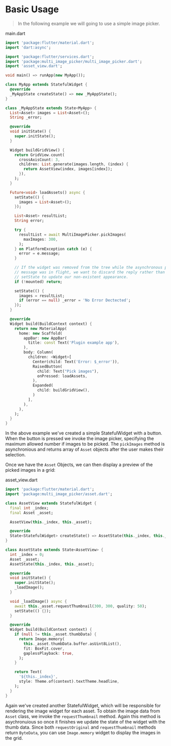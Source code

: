 # Basic Usage

> In the following example we will going to use a simple image picker.

main.dart

```dart
import 'package:flutter/material.dart';
import 'dart:async';

import 'package:flutter/services.dart';
import 'package:multi_image_picker/multi_image_picker.dart';
import 'asset_view.dart';

void main() => runApp(new MyApp());

class MyApp extends StatefulWidget {
  @override
  _MyAppState createState() => new _MyAppState();
}

class _MyAppState extends State<MyApp> {
  List<Asset> images = List<Asset>();
  String _error;

  @override
  void initState() {
    super.initState();
  }

  Widget buildGridView() {
    return GridView.count(
      crossAxisCount: 3,
      children: List.generate(images.length, (index) {
        return AssetView(index, images[index]);
      }),
    );
  }

  Future<void> loadAssets() async {
    setState(() {
      images = List<Asset>();
    });

    List<Asset> resultList;
    String error;

    try {
      resultList = await MultiImagePicker.pickImages(
        maxImages: 300,
      );
    } on PlatformException catch (e) {
      error = e.message;
    }

    // If the widget was removed from the tree while the asynchronous platform
    // message was in flight, we want to discard the reply rather than calling
    // setState to update our non-existent appearance.
    if (!mounted) return;

    setState(() {
      images = resultList;
      if (error == null) _error = 'No Error Dectected';
    });
  }

  @override
  Widget build(BuildContext context) {
    return new MaterialApp(
      home: new Scaffold(
        appBar: new AppBar(
          title: const Text('Plugin example app'),
        ),
        body: Column(
          children: <Widget>[
            Center(child: Text('Error: $_error')),
            RaisedButton(
              child: Text("Pick images"),
              onPressed: loadAssets,
            ),
            Expanded(
              child: buildGridView(),
            )
          ],
        ),
      ),
    );
  }
}
```

In the above example we've created a simple StatefulWidget with a button. When the button is pressed we 
invoke the image picker, specifying the maximum allowed number if images to be picked. The `pickImages`
method is asynchronious and returns array of `Asset` objects after the user makes their selection.

Once we have the `Asset` Objects, we can then display a preview of the picked images in a grid:

asset_view.dart

```dart
import 'package:flutter/material.dart';
import 'package:multi_image_picker/asset.dart';

class AssetView extends StatefulWidget {
  final int _index;
  final Asset _asset;

  AssetView(this._index, this._asset);

  @override
  State<StatefulWidget> createState() => AssetState(this._index, this._asset);
}

class AssetState extends State<AssetView> {
  int _index = 0;
  Asset _asset;
  AssetState(this._index, this._asset);

  @override
  void initState() {
    super.initState();
    _loadImage();
  }

  void _loadImage() async {
    await this._asset.requestThumbnail(300, 300, quality: 50);
    setState(() {});
  }

  @override
  Widget build(BuildContext context) {
    if (null != this._asset.thumbData) {
      return Image.memory(
        this._asset.thumbData.buffer.asUint8List(),
        fit: BoxFit.cover,
        gaplessPlayback: true,
      );
    }

    return Text(
      '${this._index}',
      style: Theme.of(context).textTheme.headline,
    );
  }
}
```

Again we've created another StatefulWidget, which will be responsible for rendering
the image widget for each asset. To obtain the image data from `Asset` class, we invoke
the `requestThumbnail` method. Again this method is asychronuious so once it finishes we 
update the state of the widget with the thumb data. Since both `requestOriginal` and 
`requestThumbnail` methods return `ByteData`, you can use `Image.memory` widget to display
the images in the grid.